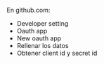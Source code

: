 
En github.com:
<ul>
<li> Developer setting</>
<li> Oauth app</>
<li> New oauth app</>
<li>Rellenar los datos</>
<li>Obtener client id y secret id</>


